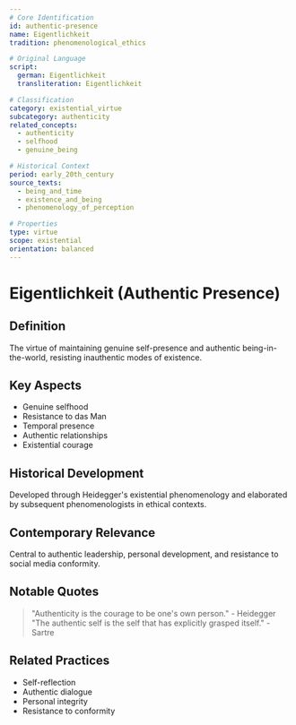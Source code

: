 ```yaml
---
# Core Identification
id: authentic-presence
name: Eigentlichkeit
tradition: phenomenological_ethics

# Original Language
script:
  german: Eigentlichkeit
  transliteration: Eigentlichkeit

# Classification
category: existential_virtue
subcategory: authenticity
related_concepts:
  - authenticity
  - selfhood
  - genuine_being

# Historical Context
period: early_20th_century
source_texts:
  - being_and_time
  - existence_and_being
  - phenomenology_of_perception

# Properties
type: virtue
scope: existential
orientation: balanced
---
```


# Eigentlichkeit (Authentic Presence)

## Definition
The virtue of maintaining genuine self-presence and authentic being-in-the-world, resisting inauthentic modes of existence.

## Key Aspects
- Genuine selfhood
- Resistance to das Man
- Temporal presence
- Authentic relationships
- Existential courage

## Historical Development
Developed through Heidegger's existential phenomenology and elaborated by subsequent phenomenologists in ethical contexts.

## Contemporary Relevance
Central to authentic leadership, personal development, and resistance to social media conformity.

## Notable Quotes
> "Authenticity is the courage to be one's own person." - Heidegger
> "The authentic self is the self that has explicitly grasped itself." - Sartre

## Related Practices
- Self-reflection
- Authentic dialogue
- Personal integrity
- Resistance to conformity
